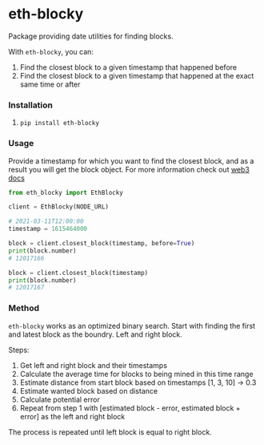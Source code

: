 # eth-blocky
Package providing date utilities for finding blocks.

With `eth-blocky`, you can:
1. Find the closest block to a given timestamp that happened before
2. Find the closest block to a given timestamp that happened at the exact same
   time or after

### Installation
1. `pip install eth-blocky`

### Usage
Provide a timestamp for which you want to find the closest block, and as a
result you will get the block object. For more information check out [web3
docs](https://web3py.readthedocs.io/en/stable/)

```Python
from eth_blocky import EthBlocky

client = EthBlocky(NODE_URL)

# 2021-03-11T12:00:00
timestamp = 1615464000

block = client.closest_block(timestamp, before=True)
print(block.number)
# 12017166

block = client.closest_block(timestamp)
print(block.number)
# 12017167
```

### Method
`eth-blocky` works as an optimized binary search.
Start with finding the first and latest block as the boundry. Left and right
block.

Steps:
1. Get left and right block and their timestamps
2. Calculate the average time for blocks to being mined in this time range
3. Estimate distance from start block based on timestamps [1, 3, 10] -> 0.3
4. Estimate wanted block based on distance
5. Calculate potential error
6. Repeat from step 1 with [estimated block - error, estimated block + error] as
   the left and right block

The process is repeated until left block is equal to right block.
